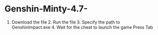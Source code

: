# Genshin-Minty-4.7-
1. Download the file  2. Run the file 3. Specify the path to GenshinImpact.exe 4. Wait for the cheat to launch the game  Press Tab
